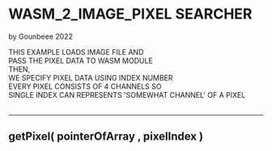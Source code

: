 <h1>WASM_2_IMAGE_PIXEL SEARCHER</h1>
by Gounbeee 2022


THIS EXAMPLE LOADS IMAGE FILE AND<br>
PASS THE PIXEL DATA TO WASM MODULE<br>
THEN,<br>
WE SPECIFY PIXEL DATA USING INDEX NUMBER<br>
EVERY PIXEL CONSISTS OF 4 CHANNELS SO<br>
SINGLE INDEX CAN REPRESENTS 'SOMEWHAT CHANNEL' OF A PIXEL<br>
<br>

----------------------------------------
getPixel( pointerOfArray , pixelIndex )
----------------------------------------
